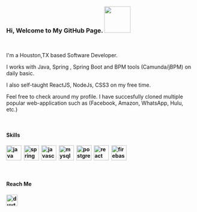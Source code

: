 <h3 align="left">Hi, Welcome to My GitHub Page. <img src="https://camo.githubusercontent.com/b0fa06ee100360ae8811a115c133de7848891e3b/68747470733a2f2f6769746875622e6769746875626173736574732e636f6d2f696d616765732f6d6f6e612d776869737065722e676966" width="70" height="70" /></h3>

<br/>
<p>I'm a Houston,TX based Software Developer.</p>
<p>I works with Java, Spring , Spring Boot and BPM tools (Camunda/jBPM) on daily basic.</p>
<p>I also self-taught ReactJS, NodeJs, CSS3 on my free time.</p>
<p>Feel free to check around my profile. I have succesfully cloned multiple popular web-application such as (Facebook, Amazon, WhatsApp, Hulu, etc.)</p>
<br/>
<h4>Skills<h4/> 
<p align="left">
<img src="https://devicons.github.io/devicon/devicon.git/icons/java/java-original-wordmark.svg" alt="java" width="40" height="40"/>
&nbsp<img src="https://www.vectorlogo.zone/logos/springio/springio-icon.svg" alt="spring" width="40" height="40"/>
&nbsp<img src="https://devicons.github.io/devicon/devicon.git/icons/javascript/javascript-original.svg" alt="javascript" width="40" height="40"/>
&nbsp<img src="https://devicons.github.io/devicon/devicon.git/icons/mysql/mysql-original-wordmark.svg" alt="mysql" width="40" height="40"/>
&nbsp<img src="https://devicons.github.io/devicon/devicon.git/icons/postgresql/postgresql-original-wordmark.svg" alt="postgresql" width="40" height="40"/>
&nbsp<img src="https://devicons.github.io/devicon/devicon.git/icons/react/react-original-wordmark.svg" alt="react" width="40" height="40"/>
&nbsp<img src="https://www.vectorlogo.zone/logos/firebase/firebase-icon.svg" alt="firebase" width="40" height="40"/></p>
<br/>
<h4>Reach Me<h4/> 
<p align="left">
<a href="https://linkedin.com/in/duytrg" target="blank"><img align="center" src="https://cdn.jsdelivr.net/npm/simple-icons@3.0.1/icons/linkedin.svg" alt="duytrg" height="30" width="30" /></a>
</p>
